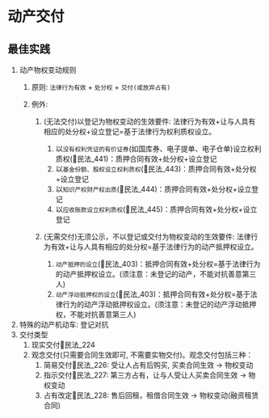 # 动产交付

## 最佳实践

1. 动产物权变动规则
    1. 原则: `法律行为有效` + `处分权` + `交付(或放弃占有)`
    2. 例外:

        1. (无法交付)以登记为物权变动的生效要件: 法律行为有效+让与人具有相应的处分权+设立登记=基于法律行为权利质权设立。

            1. 以`没有权利凭证的有价证券`(如国库券、电子提单、电子仓单)设立权利质权(🚪民法_441)：质押合同有效+处分权+设立登记
            2. 以`基金份额、股权设立权利质权`(🚪民法_443)：质押合同有效+处分权+设立登记
            3. 以`知识产权财产权出质`(🚪民法_444)：质押合同有效+处分权+设立登记
            4. 以`应收账款设立权利质权`(🚪民法_445)：质押合同有效+处分权+设立登记

        2. (无需交付)无须公示，不以登记或交付为物权变动的生效要件: 法律行为有效+让与人具有相应的处分权=基于法律行为的动产抵押权设立。

            1. `动产抵押的设立`(🚪民法_403)：抵押合同有效+处分权=基于法律行为的动产抵押权设立。(须注意：未登记的动产，不能对抗善意第三人)
            2. `动产浮动抵押权的设立`(🚪民法_403)：抵押合同有效+处分权=基于法律行为的动产浮动抵押权设立。(须注意：未登记的动产浮动抵押权，不能对抗善意第三人)
2. 特殊的动产机动车: 登记对抗
2. 交付类型
    1. 现实交付🚪民法_224
    2. 观念交付(只需要合同生效即可, 不需要实物交付)。观念交付包括三种：
        1. 简易交付🚪民法_226: 受让人占有后购买, 买卖合同生效 → 物权变动
        2. 指示交付🚪民法_227: 第三方占有，让与人受让人买卖合同生效 → 物权变动
        3. 占有改定🚪民法_228: 售后回租，租借合同生效 → 物权变动(融资租赁合同)
